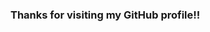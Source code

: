 ### Thanks for visiting my GitHub profile!!

<!--
**Husaiyin/Husaiyin** is a ✨ _special_ ✨ repository because its `README.md` (this file) appears on your GitHub profile.

Here are some ideas to get you started:

- 🔭 I’m currently working on ...
- 🌱 I’m currently learning ...
- 👯 I’m looking to collaborate on ...
- 🤔 I’m looking for help with ...
- 💬 Ask me about Anything.
- 📫 How to reach me: 
- 😄 Pronouns: ...
- ⚡ Fun fact: ...
-->
